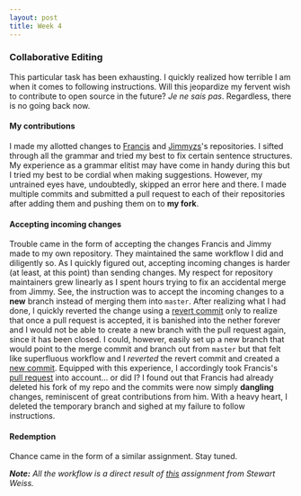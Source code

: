```yaml
---
layout: post
title: Week 4
---
```


### Collaborative Editing
This particular task has been exhausting. I quickly realized how terrible I am when it comes to following instructions. Will this jeopardize my fervent wish to contribute to open source in the future? *Je ne sais pas*. Regardless, there is no going back now. 

#### My contributions
I made my allotted changes to [Francis] and [Jimmyzs]'s repositories. I sifted through all the grammar and tried my best to fix certain sentence structures. My experience as a grammar elitist may have come in handy during this but I tried my best to be cordial when making suggestions. However, my untrained eyes have, undoubtedly, skipped an error here and there. I made multiple commits and submitted a pull request to each of their repositories after adding them and pushing them on to **my fork**. 

#### Accepting incoming changes
Trouble came in the form of accepting the changes Francis and Jimmy made to my own repository. They maintained the same workflow I did and diligently so. As I quickly figured out, accepting incoming changes is harder (at least, at this point) than sending changes. My respect for repository maintainers grew linearly as I spent hours trying to fix an accidental merge from Jimmy. See, the instruction was to accept the incoming changes to a **new** branch instead of merging them into `master`. After realizing what I had done, I quickly reverted the change using a [revert commit] only to realize that once a pull request is accepted, it is banished into the nether forever and I would not be able to create a new branch with the pull request again, since it has been closed. I could, however, easily set up a new branch that would point to the merge commit and branch out from `master` but that felt like superfluous workflow and I *reverted* the revert commit and created a [new commit]. Equipped with this experience, I accordingly took Francis's [pull request] into account... or did I? I found out that Francis had already deleted his fork of my repo and the commits were now simply **dangling** changes, reminiscent of great contributions from him. With a heavy heart, I deleted the temporary branch and sighed at my failure to follow instructions.

#### Redemption
Chance came in the form of a similar assignment. Stay tuned.

***Note:*** *All the workflow is a direct result of [this] assignment from Stewart Weiss.*


[Francis]: https://github.com/hunter-college-cs-ossd/FrancisXIrizarry-weekly
[Jimmyzs]: https://github.com/hunter-college-cs-ossd/Jimmyzs-weekly
[revert commit]: https://github.com/hunter-college-cs-ossd/f0cus10-weekly/commit/e2e619d7c4f74142c37d31fd6db1e92867fbe9d8
[new commit]: https://github.com/hunter-college-cs-ossd/f0cus10-weekly/commit/6d0c77fc34a0f1bd2015d2f25c0b5a74f9c885e2
[pull request]: https://github.com/hunter-college-cs-ossd/f0cus10-weekly/pull/3
[this]: http://www.compsci.hunter.cuny.edu/~sweiss/course_materials/cs_ossd/assignments/assignment_06_team_project.pdf
